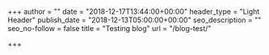 +++
author = ""
date = "2018-12-17T13:44:00+00:00"
header_type = "Light Header"
publish_date = "2018-12-13T05:00:00+00:00"
seo_description = ""
seo_no-follow = false
title = "Testing blog"
url = "/blog-test/"

+++
